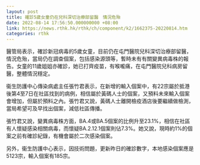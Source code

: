 ```yaml
---
layout: post
title: 確診5歲女童仍在兒科深切治療部留醫　情況危殆
date: 2022-08-14 17:56:50.000000000 +08:00
link: https://news.rthk.hk/rthk/ch/component/k2/1662375-20220814.htm
categories: rthk
---
```


醫管局表示，確診新冠病毒的5歲女童，目前仍在屯門醫院兒科深切治療部留醫，情況危殆，當局仍在調查個案，包括感染源頭等，暫時未有有關變異病毒株的報告。女童的11歲姐姐亦確診，她已打齊疫苗，有喉嚨痛，在屯門醫院兒科病房留醫，整體情況穩定。

衞生防護中心傳染病處主任張竹君表示，在新增的輸入個案中，有22宗屬於抵港後第4至7日在社區找到的病例，相信屬於黃碼人士的個案，又預料未來輸入個案會增加，但屬於預料之內。張竹君又說，黃碼人士離開檢疫酒店後要繼續做檢測，當局希望可及早找出個案，減低社區傳播。

張竹君又說，變異病毒株方面，BA.4或BA.5個案的比例升至23.1%，相信在社區有人懷疑感染相關病毒，而懷疑BA.2.12.1個案則佔7.3%。她又說，現時約1%的個案之前有確診紀錄，有機會屬於二次感染個案。

另外，衞生防護中心表示，因技術問題，更新昨日的確診數字，本地感染個案應是5123宗，輸入個案有185宗。
